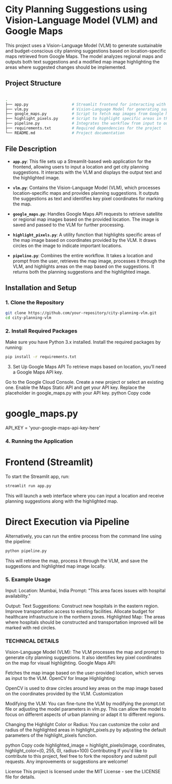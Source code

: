 # **City Planning Suggestions using Vision-Language Model (VLM) and Google Maps**

This project uses a Vision-Language Model (VLM) to generate sustainable and budget-conscious city planning suggestions based on location-specific maps retrieved from Google Maps. The model analyzes regional maps and outputs both text suggestions and a modified map image highlighting the areas where suggested changes should be implemented.

## **Project Structure**

```bash

.
├── app.py                   # Streamlit frontend for interacting with the model
├── vlm.py                   # Vision-Language Model for generating suggestions
├── google_maps.py           # Script to fetch map images from Google Maps API
├── highlight_pixels.py      # Script to highlight specific areas in the image
├── pipeline.py              # Integrates the workflow from input to output
├── requirements.txt         # Required dependencies for the project
└── README.md                # Project documentation
```

## **File Description**

- **`app.py`**: This file sets up a Streamlit-based web application for the frontend, allowing users to input a location and get city planning suggestions. It interacts with the VLM and displays the output text and the highlighted image.
  
- **`vlm.py`**: Contains the Vision-Language Model (VLM), which processes location-specific maps and provides planning suggestions. It outputs the suggestions as text and identifies key pixel coordinates for marking the map.

- **`google_maps.py`**: Handles Google Maps API requests to retrieve satellite or regional map images based on the provided location. The image is saved and passed to the VLM for further processing.

- **`highlight_pixels.py`**: A utility function that highlights specific areas of the map image based on coordinates provided by the VLM. It draws circles on the image to indicate important locations.

- **`pipeline.py`**: Combines the entire workflow. It takes a location and prompt from the user, retrieves the map image, processes it through the VLM, and highlights areas on the map based on the suggestions. It returns both the planning suggestions and the highlighted image.

## **Installation and Setup**

### **1. Clone the Repository**
```bash
git clone https://github.com/your-repository/city-planning-vlm.git
cd city-planning-vlm
```
### **2. Install Required Packages**
Make sure you have Python 3.x installed. Install the required packages by running:

```bash
pip install -r requirements.txt
```

3. Set Up Google Maps API
To retrieve maps based on location, you’ll need a Google Maps API key.

Go to the Google Cloud Console.
Create a new project or select an existing one.
Enable the Maps Static API and get your API key.
Replace the placeholder in google_maps.py with your API key.
python
Copy code
# google_maps.py
API_KEY = 'your-google-maps-api-key-here'

### **4. Running the Application**
# Frontend (Streamlit)
To start the Streamlit app, run:

```bash
streamlit run app.py
```
This will launch a web interface where you can input a location and receive planning suggestions along with the highlighted map.

# Direct Execution via Pipeline
Alternatively, you can run the entire process from the command line using the pipeline:

```bash
python pipeline.py
```
This will retrieve the map, process it through the VLM, and save the suggestions and highlighted map image locally.

### **5. Example Usage**

Input:
Location: Mumbai, India
Prompt: "This area faces issues with hospital availability."

Output:
Text Suggestions:
Construct new hospitals in the eastern region.
Improve transportation access to existing facilities.
Allocate budget for healthcare infrastructure in the northern zones.
Highlighted Map: The areas where hospitals should be constructed and transportation improved will be marked with red circles.

### **TECHNICAL DETAILS**

Vision-Language Model (VLM):
The VLM processes the map and prompt to generate city planning suggestions.
It also identifies key pixel coordinates on the map for visual highlighting.
Google Maps API:

Fetches the map image based on the user-provided location, which serves as input to the VLM.
OpenCV for Image Highlighting:

OpenCV is used to draw circles around key areas on the map image based on the coordinates provided by the VLM.
Customization

Modifying the VLM:
You can fine-tune the VLM by modifying the prompt.txt file or adjusting the model parameters in vlm.py. This can allow the model to focus on different aspects of urban planning or adapt it to different regions.

Changing the Highlight Color or Radius:
You can customize the color and radius of the highlighted areas in highlight_pixels.py by adjusting the default parameters of the highlight_pixels function.

python
Copy code
highlighted_image = highlight_pixels(image, coordinates, highlight_color=(0, 255, 0), radius=100)
Contributing
If you'd like to contribute to this project, feel free to fork the repository and submit pull requests. Any improvements or suggestions are welcome!

License
This project is licensed under the MIT License - see the LICENSE file for details.

